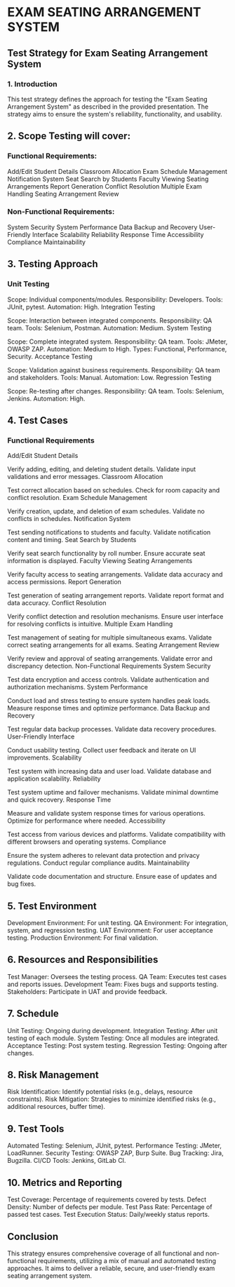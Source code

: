 # EXAM SEATING ARRANGEMENT SYSTEM

## Test Strategy for Exam Seating Arrangement System
### 1. Introduction
This test strategy defines the approach for testing the "Exam Seating Arrangement System" as described in the provided presentation.
The strategy aims to ensure the system's reliability, functionality, and usability.

## 2. Scope Testing will cover:

### Functional Requirements:

Add/Edit Student Details
Classroom Allocation
Exam Schedule Management
Notification System
Seat Search by Students
Faculty Viewing Seating Arrangements
Report Generation
Conflict Resolution
Multiple Exam Handling
Seating Arrangement Review

### Non-Functional Requirements:

System Security
System Performance
Data Backup and Recovery
User-Friendly Interface
Scalability
Reliability
Response Time
Accessibility
Compliance
Maintainability

## 3. Testing Approach
### Unit Testing

Scope: Individual components/modules.
Responsibility: Developers.
Tools: JUnit, pytest.
Automation: High.
Integration Testing

Scope: Interaction between integrated components.
Responsibility: QA team.
Tools: Selenium, Postman.
Automation: Medium.
System Testing

Scope: Complete integrated system.
Responsibility: QA team.
Tools: JMeter, OWASP ZAP.
Automation: Medium to High.
Types: Functional, Performance, Security.
Acceptance Testing

Scope: Validation against business requirements.
Responsibility: QA team and stakeholders.
Tools: Manual.
Automation: Low.
Regression Testing

Scope: Re-testing after changes.
Responsibility: QA team.
Tools: Selenium, Jenkins.
Automation: High.

## 4. Test Cases

### Functional Requirements
Add/Edit Student Details

Verify adding, editing, and deleting student details.
Validate input validations and error messages.
Classroom Allocation

Test correct allocation based on schedules.
Check for room capacity and conflict resolution.
Exam Schedule Management

Verify creation, update, and deletion of exam schedules.
Validate no conflicts in schedules.
Notification System

Test sending notifications to students and faculty.
Validate notification content and timing.
Seat Search by Students

Verify seat search functionality by roll number.
Ensure accurate seat information is displayed.
Faculty Viewing Seating Arrangements

Verify faculty access to seating arrangements.
Validate data accuracy and access permissions.
Report Generation

Test generation of seating arrangement reports.
Validate report format and data accuracy.
Conflict Resolution

Verify conflict detection and resolution mechanisms.
Ensure user interface for resolving conflicts is intuitive.
Multiple Exam Handling

Test management of seating for multiple simultaneous exams.
Validate correct seating arrangements for all exams.
Seating Arrangement Review

Verify review and approval of seating arrangements.
Validate error and discrepancy detection.
Non-Functional Requirements
System Security

Test data encryption and access controls.
Validate authentication and authorization mechanisms.
System Performance

Conduct load and stress testing to ensure system handles peak loads.
Measure response times and optimize performance.
Data Backup and Recovery

Test regular data backup processes.
Validate data recovery procedures.
User-Friendly Interface

Conduct usability testing.
Collect user feedback and iterate on UI improvements.
Scalability

Test system with increasing data and user load.
Validate database and application scalability.
Reliability

Test system uptime and failover mechanisms.
Validate minimal downtime and quick recovery.
Response Time

Measure and validate system response times for various operations.
Optimize for performance where needed.
Accessibility

Test access from various devices and platforms.
Validate compatibility with different browsers and operating systems.
Compliance

Ensure the system adheres to relevant data protection and privacy regulations.
Conduct regular compliance audits.
Maintainability

Validate code documentation and structure.
Ensure ease of updates and bug fixes.

## 5. Test Environment

Development Environment: For unit testing.
QA Environment: For integration, system, and regression testing.
UAT Environment: For user acceptance testing.
Production Environment: For final validation.

## 6. Resources and Responsibilities
Test Manager: Oversees the testing process.
QA Team: Executes test cases and reports issues.
Development Team: Fixes bugs and supports testing.
Stakeholders: Participate in UAT and provide feedback.

## 7. Schedule
Unit Testing: Ongoing during development.
Integration Testing: After unit testing of each module.
System Testing: Once all modules are integrated.
Acceptance Testing: Post system testing.
Regression Testing: Ongoing after changes.

## 8. Risk Management
Risk Identification: Identify potential risks (e.g., delays, resource constraints).
Risk Mitigation: Strategies to minimize identified risks (e.g., additional resources, buffer time).

## 9. Test Tools
Automated Testing: Selenium, JUnit, pytest.
Performance Testing: JMeter, LoadRunner.
Security Testing: OWASP ZAP, Burp Suite.
Bug Tracking: Jira, Bugzilla.
CI/CD Tools: Jenkins, GitLab CI.
## 10. Metrics and Reporting
Test Coverage: Percentage of requirements covered by tests.
Defect Density: Number of defects per module.
Test Pass Rate: Percentage of passed test cases.
Test Execution Status: Daily/weekly status reports.

## Conclusion
This strategy ensures comprehensive coverage of all functional and non-functional requirements, utilizing a mix of manual and automated testing approaches. It aims to deliver a reliable, secure, and user-friendly exam seating arrangement system​​.
